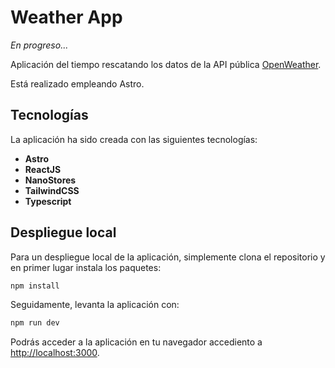 # Weather App

*En progreso...*

Aplicación del tiempo rescatando los datos de la API pública [OpenWeather](https://openweathermap.org/api).

Está realizado empleando Astro.

## Tecnologías

La aplicación ha sido creada con las siguientes tecnologías:

- **Astro**
- **ReactJS**
- **NanoStores**
- **TailwindCSS**
- **Typescript**


## Despliegue local

Para un despliegue local de la aplicación, simplemente clona el repositorio y en primer lugar instala los paquetes:

```bash
npm install
```

Seguidamente, levanta la aplicación con:

```bash
npm run dev
```

Podrás acceder a la aplicación en tu navegador accediento a [http://localhost:3000](http://localhost:3000).


